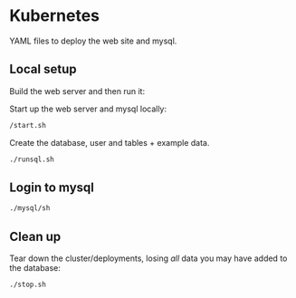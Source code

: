 # Kubernetes

YAML files to deploy the web site and mysql.

## Local setup

Build the web server and then run it:

Start up the web server and mysql locally:

```bash
/start.sh
```

Create the database, user and tables + example data.

```bash
./runsql.sh
```

## Login to mysql

```bash
./mysql/sh
```

## Clean up

Tear down the cluster/deployments, losing *all* data you may have added to the database:

```bash
./stop.sh
```